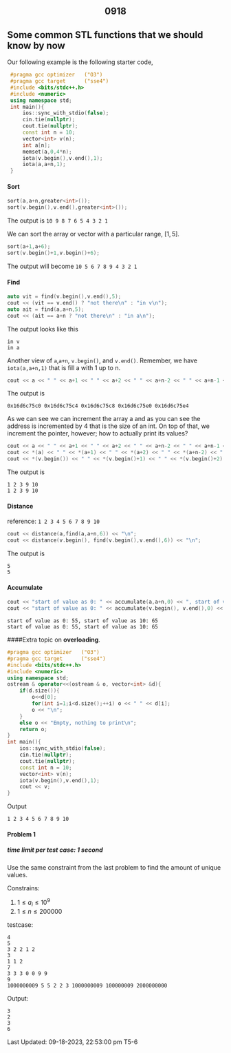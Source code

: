 <h2 align="center">0918</h2>

## Some common **STL** functions that we should know by now

Our following example is the following starter code,
```cpp
 #pragma gcc optimizer   ("O3")
 #pragma gcc target      ("sse4")
 #include <bits/stdc++.h>
 #include <numeric>
 using namespace std;
 int main(){
     ios::sync_with_stdio(false);
     cin.tie(nullptr);
     cout.tie(nullptr);
     const int n = 10;
     vector<int> v(n);
     int a[n];
     memset(a,0,4*n);
     iota(v.begin(),v.end(),1);
     iota(a,a+n,1);
 }
```

#### Sort

```cpp
sort(a,a+n,greater<int>());
sort(v.begin(),v.end(),greater<int>());
```

The output is 
```10 9 8 7 6 5 4 3 2 1```

We can sort the array or vector with a particular range, $[1,5]$. 
```cpp
sort(a+1,a+6);
sort(v.begin()+1,v.begin()+6);
```

The output will become
```10 5 6 7 8 9 4 3 2 1```

#### Find

```cpp
auto vit = find(v.begin(),v.end(),5);
cout << (vit == v.end() ? "not there\n" : "in v\n");
auto ait = find(a,a+n,5); 
cout << (ait == a+n ? "not there\n" : "in a\n");
```

The output looks like this
```
in v
in a
```

Another view of ```a```,```a+n```, ```v.begin()```, and ```v.end()```.
Remember, we have ```iota(a,a+n,1)``` that is fill a with 1 up to n.
```cpp
cout << a << " " << a+1 << " " << a+2 << " " << a+n-2 << " " << a+n-1 << "\n";
```

The output is
```
0x16d6c75c0 0x16d6c75c4 0x16d6c75c8 0x16d6c75e0 0x16d6c75e4
```

As we can see we can increment the array a and as you can see the address is incremented by 4 that is the size of an int. On top of that, we increment the pointer, however; how to actually print its values?

```cpp
cout << a << " " << a+1 << " " << a+2 << " " << a+n-2 << " " << a+n-1 << "\n";
cout << *(a) << " " << *(a+1) << " " << *(a+2) << " " << *(a+n-2) << " " << *(a+n-1) << "\n";
cout << *(v.begin()) << " " << *(v.begin()+1) << " " << *(v.begin()+2) << " " << *(v.end()-2) << " " << *(v.end()-1) << "\n";
```

The output is
```
1 2 3 9 10
1 2 3 9 10
```

#### Distance
reference: ```1 2 3 4 5 6 7 8 9 10```

```cpp
cout << distance(a,find(a,a+n,6)) << "\n";
cout << distance(v.begin(), find(v.begin(),v.end(),6)) << "\n";
```

The output is
```
5
5
```

#### Accumulate
```cpp
cout << "start of value as 0: " << accumulate(a,a+n,0) << ", start of value as 10: " << accumulate(a,a+n,10) << "\n";
cout << "start of value as 0: " << accumulate(v.begin(), v.end(),0) << ", start of value as 10: " << accumulate(v.begin(),v.end(),10) << "\n";
```

```
start of value as 0: 55, start of value as 10: 65
start of value as 0: 55, start of value as 10: 65
```

####Extra topic on **overloading**. 

```cpp
#pragma gcc optimizer   ("O3")
#pragma gcc target      ("sse4")
#include <bits/stdc++.h>
#include <numeric>
using namespace std;
ostream & operator<<(ostream & o, vector<int> &d){
    if(d.size()){
        o<<d[0];
        for(int i=1;i<d.size();++i) o << " " << d[i];
        o << "\n";
    }
    else o << "Empty, nothing to print\n";
    return o;
}
int main(){
    ios::sync_with_stdio(false);
    cin.tie(nullptr);
    cout.tie(nullptr);
    const int n = 10;
    vector<int> v(n);
    iota(v.begin(),v.end(),1);
    cout << v;
}
```

Output
```
1 2 3 4 5 6 7 8 9 10
```
#### Problem 1
##### time limit per test case: 1 second 
Use the same constraint from the last problem to find the amount of unique values. 

Constrains: 
1. $1\leq a_i \leq 10^9$
2. $1\leq n \leq 200000$

testcase:
```
4
5
3 2 2 1 2 
3
1 1 2
7
3 3 3 0 0 9 9
9
1000000009 5 5 2 2 3 1000000009 100000009 2000000000 
```
Output:
```
3
2
3
6
```

<fodnt size = 1>Last Updated: 09-18-2023, 22:53:00 pm T5-6</font>

